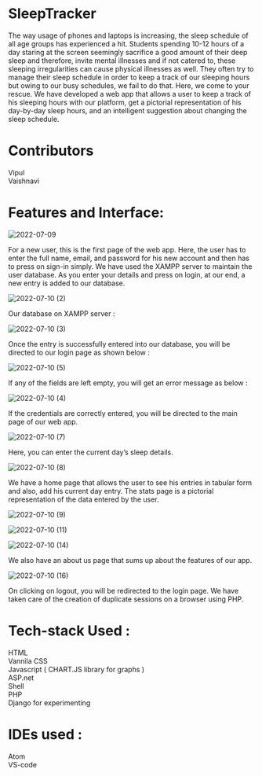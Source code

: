 # SleepTracker

The way usage of phones and laptops is increasing, the sleep schedule of all age
groups has experienced a hit. Students spending 10-12 hours of a day staring at
the screen seemingly sacrifice a good amount of their deep sleep and therefore,
invite mental illnesses and if not catered to, these sleeping irregularities can
cause physical illnesses as well. They often try to manage their sleep schedule in
order to keep a track of our sleeping hours but owing to our busy schedules, we
fail to do that. Here, we come to your rescue. We have developed a web app
that allows a user to keep a track of his sleeping hours with our platform, get a
pictorial representation of his day-by-day sleep hours, and an intelligent
suggestion about changing the sleep schedule.

# Contributors

Vipul<br/>
Vaishnavi

# Features and Interface:

![2022-07-09](https://github.com/DaveVaishnavi/SleepTracker/assets/99636505/a10f4d56-103c-45b4-9d65-902c33b88105)

For a new user, this is the first page of the web app. Here, the user has to enter
the full name, email, and password for his new account and then has to press
on sign-in simply.
We have used the XAMPP server to maintain the user database. As you enter
your details and press on login, at our end, a new entry is added to our database. 

![2022-07-10 (2)](https://github.com/DaveVaishnavi/SleepTracker/assets/99636505/b8c4a211-bbc0-49b8-95d5-ad01371d2674)

Our database on XAMPP server :

![2022-07-10 (3)](https://github.com/DaveVaishnavi/SleepTracker/assets/99636505/aef6afec-b12f-476a-a3c2-4842c3913bbe)

Once the entry is successfully entered into our database, you will be directed to
our login page as shown below :

![2022-07-10 (5)](https://github.com/DaveVaishnavi/SleepTracker/assets/99636505/b4378be8-a32d-4ee1-8d77-7198655e8295)

If any of the fields are left empty, you will get an error message as below :

![2022-07-10 (4)](https://github.com/DaveVaishnavi/SleepTracker/assets/99636505/552baab5-eeef-48e8-98f9-630dd570bc65)

If the credentials are correctly entered, you will be directed to the main page of
our web app.

![2022-07-10 (7)](https://github.com/DaveVaishnavi/SleepTracker/assets/99636505/162cfe2e-7863-42a3-b3c1-8cc0b18003e2)

Here, you can enter the current day’s sleep details.

![2022-07-10 (8)](https://github.com/DaveVaishnavi/SleepTracker/assets/99636505/d3b0e9aa-9d0e-46d3-8daa-649547b5b659)

We have a home page that allows the user to see his entries in tabular form and
also, add his current day entry. The stats page is a pictorial representation of the
data entered by the user.

![2022-07-10 (9)](https://github.com/DaveVaishnavi/SleepTracker/assets/99636505/4a5190cf-5668-4f1d-a003-4d54fd14f0ac)

![2022-07-10 (11)](https://github.com/DaveVaishnavi/SleepTracker/assets/99636505/0f5b51bf-7c79-4386-a250-e011d3f7d167)

![2022-07-10 (14)](https://github.com/DaveVaishnavi/SleepTracker/assets/99636505/0b66836c-1927-4cd0-8b4d-a1cdeb6a4356)

We also have an about us page that sums up about the features of our app.

![2022-07-10 (16)](https://github.com/DaveVaishnavi/SleepTracker/assets/99636505/91c251b5-786c-4bd3-8f33-9a70c74ff0a8)

On clicking on logout, you will be redirected to the login page.
We have taken care of the creation of duplicate sessions on a browser using
PHP.

# Tech-stack Used :
HTML<br/>
Vannila CSS<br/>
Javascript ( CHART.JS library for graphs )<br/>
ASP.net<br/>
Shell<br/>
PHP<br/>
Django for experimenting<br/>

# IDEs used :
Atom<br/>
VS-code
